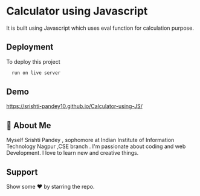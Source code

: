 
# Calculator using Javascript

It is built using Javascript which uses eval function for calculation purpose.


## Deployment

To deploy this project 

```bash
  run on live server
```


## Demo



https://srishti-pandey10.github.io/Calculator-using-JS/
## 🚀 About Me

Myself Srishti Pandey , sophomore at Indian Institute of Information Technology Nagpur ,CSE branch . I'm passionate about coding and web Development. I love to learn new and creative things. 


## Support

Show some ❤ by starring the repo.

